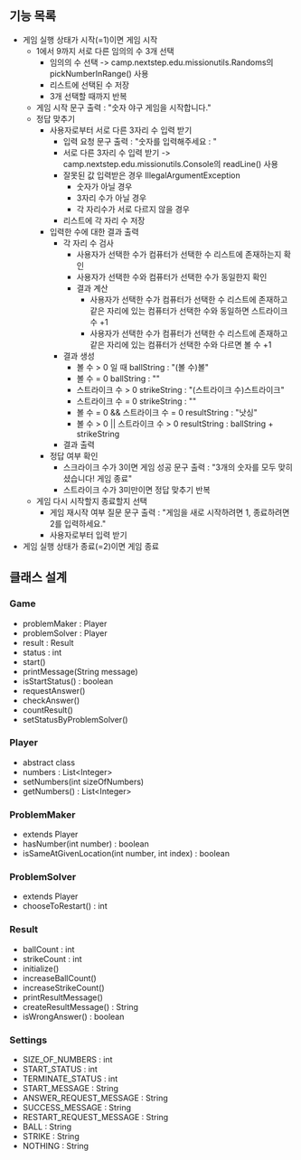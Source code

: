 ## 기능 목록
- 게임 실행 상태가 시작(=1)이면 게임 시작 
  - 1에서 9까지 서로 다른 임의의 수 3개 선택 
    - 임의의 수 선택 -> camp.nextstep.edu.missionutils.Randoms의 pickNumberInRange() 사용
    - 리스트에 선택된 수 저장
    - 3개 선택할 때까지 반복
  - 게임 시작 문구 출력 : "숫자 야구 게임을 시작합니다."
  - 정답 맞추기
    - 사용자로부터 서로 다른 3자리 수 입력 받기 
      - 입력 요청 문구 출력 : "숫자를 입력해주세요 : "
      - 서로 다른 3자리 수 입력 받기 -> camp.nextstep.edu.missionutils.Console의 readLine() 사용 
      - 잘못된 값 입력받은 경우 IllegalArgumentException
        - 숫자가 아닐 경우
        - 3자리 수가 아닐 경우
        - 각 자리수가 서로 다르지 않을 경우
      - 리스트에 각 자리 수 저장
    - 입력한 수에 대한 결과 출력 
      - 각 자리 수 검사
        - 사용자가 선택한 수가 컴퓨터가 선택한 수 리스트에 존재하는지 확인
        - 사용자가 선택한 수와 컴퓨터가 선택한 수가 동일한지 확인
        - 결과 계산
          - 사용자가 선택한 수가 컴퓨터가 선택한 수 리스트에 존재하고 같은 자리에 있는 컴퓨터가 선택한 수와 동일하면 스트라이크 수 +1
          - 사용자가 선택한 수가 컴퓨터가 선택한 수 리스트에 존재하고 같은 자리에 있는 컴퓨터가 선택한 수와 다르면 볼 수 +1
      - 결과 생성
        - 볼 수 > 0 일 때 ballString : "(볼 수)볼"
        - 볼 수 = 0 ballString : ""
        - 스트라이크 수 > 0 strikeString : "(스트라이크 수)스트라이크"
        - 스트라이크 수 = 0 strikeString : ""
        - 볼 수 = 0 && 스트라이크 수 = 0 resultString : "낫싱"
        - 볼 수 > 0 || 스트라이크 수 > 0 resultString : ballString + strikeString
      - 결과 출력
    - 정답 여부 확인
      - 스크라이크 수가 3이면 게임 성공 문구 출력 : "3개의 숫자를 모두 맞히셨습니다! 게임 종료"
      - 스트라이크 수가 3미만이면 정답 맞추기 반복
  - 게임 다시 시작할지 종료할지 선택
    - 게임 재시작 여부 질문 문구 출력 : "게임을 새로 시작하려면 1, 종료하려면 2를 입력하세요."
    - 사용자로부터 입력 받기
- 게임 실행 상태가 종료(=2)이면 게임 종료

## 클래스 설계
### Game
- problemMaker : Player
- problemSolver : Player
- result : Result
- status : int
- start()
- printMessage(String message)
- isStartStatus() : boolean
- requestAnswer()
- checkAnswer()
- countResult()
- setStatusByProblemSolver()
### Player
- abstract class
- numbers : List\<Integer>
- setNumbers(int sizeOfNumbers)
- getNumbers() : List\<Integer>
### ProblemMaker
- extends Player
- hasNumber(int number) : boolean
- isSameAtGivenLocation(int number, int index) : boolean
### ProblemSolver
- extends Player
- chooseToRestart() : int
### Result
- ballCount : int
- strikeCount : int
- initialize()
- increaseBallCount()
- increaseStrikeCount()
- printResultMessage()
- createResultMessage() : String
- isWrongAnswer() : boolean
### Settings
- SIZE_OF_NUMBERS : int
- START_STATUS : int
- TERMINATE_STATUS : int
- START_MESSAGE : String
- ANSWER_REQUEST_MESSAGE : String
- SUCCESS_MESSAGE : String
- RESTART_REQUEST_MESSAGE : String
- BALL : String
- STRIKE : String
- NOTHING : String
